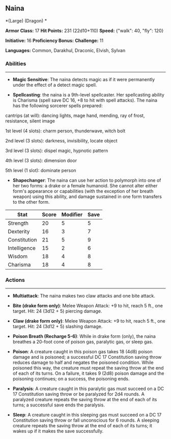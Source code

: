 ## Naina
*(Large) (Dragon) *

**Armor Class:** 17
**Hit Points:** 231 (22d10+110)
**Speed:** {"walk": 40, "fly": 120}

**Initiative:** 16
**Proficiency Bonus:**
**Challenge:** 11

**Languages:** Common, Darakhul, Draconic, Elvish, Sylvan

### Abilities
 --- 
- **Magic Sensitive**: The naina detects magic as if it were permanently under the effect of a detect magic spell.

- **Spellcasting**: the naina is a 9th-level spellcaster. Her spellcasting ability is Charisma (spell save DC 16, +8 to hit with spell attacks). The naina has the following sorcerer spells prepared:

cantrips (at will): dancing lights, mage hand, mending, ray of frost, resistance, silent image

1st level (4 slots): charm person, thunderwave, witch bolt

2nd level (3 slots): darkness, invisibility, locate object

3rd level (3 slots): dispel magic, hypnotic pattern

4th level (3 slots): dimension door

5th level (1 slot): dominate person

- **Shapechanger**: The naina can use her action to polymorph into one of her two forms: a drake or a female humanoid. She cannot alter either form's appearance or capabilities (with the exception of her breath weapon) using this ability, and damage sustained in one form transfers to the other form.



| Stat | Score | Modifier | Save |
| ---- | ---- | ---- | ---- |
| Strength | 20 | 5 | 5 |
| Dexterity | 16 | 3 | 7 |
| Constitution | 21 | 5 | 9 |
| Intelligence | 15 | 2 | 6 |
| Wisdom | 18 | 4 | 8 |
| Charisma | 18 | 4 | 8 |

### Actions
 --- 
- **Multiattack**: The naina makes two claw attacks and one bite attack.

- **Bite (drake form only)**: Melee Weapon Attack: +9 to hit, reach 5 ft., one target. Hit: 24 (3d12 + 5) piercing damage.

- **Claw (drake form only)**: Melee Weapon Attack: +9 to hit, reach 5 ft., one target. Hit: 24 (3d12 + 5) slashing damage.

- **Poison Breath (Recharge 5-6)**: While in drake form (only), the naina breathes a 20-foot cone of poison gas, paralytic gas, or sleep gas.

- **Poison**: A creature caught in this poison gas takes 18 (4d8) poison damage and is poisoned; a successful DC 17 Constitution saving throw reduces damage to half and negates the poisoned condition. While poisoned this way, the creature must repeat the saving throw at the end of each of its turns. On a failure, it takes 9 (2d8) poison damage and the poisoning continues; on a success, the poisoning ends.

- **Paralysis**: A creature caught in this paralytic gas must succeed on a DC 17 Constitution saving throw or be paralyzed for 2d4 rounds. A paralyzed creature repeats the saving throw at the end of each of its turns; a successful save ends the paralysis.

- **Sleep**: A creature caught in this sleeping gas must succeed on a DC 17 Constitution saving throw or fall unconscious for 6 rounds. A sleeping creature repeats the saving throw at the end of each of its turns; it wakes up if it makes the save successfully.

